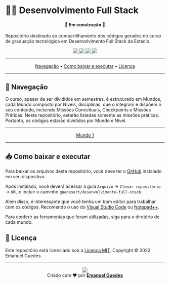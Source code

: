 # 👨‍💻 Desenvolvimento Full Stack
<h4 align="center">🚧 Em construção 🚧</h4>

Repositório destinado ao compartilhamento dos códigos gerados no curso de graduação tecnológica em Desenvolvimento Full Stack da Estácio.

<a href="#"><p align="center"><img src="https://img.shields.io/github/directory-file-count/guedesert/desenvolvimento-full-stack?color=aliceblue&label=arquivos"> <img src="https://img.shields.io/github/repo-size/guedesert/desenvolvimento-full-stack?color=brightgreen&label=tamanho"/> <img src="https://img.shields.io/github/languages/count/guedesert/desenvolvimento-full-stack?label=linguagens&color=yellow"/> <img src="https://img.shields.io/github/languages/top/guedesert/desenvolvimento-full-stack?color=blue"/><p></a>
<hr>
<div align="center">
    <a href="#-navegação">Navegação</a> • 
    <a href="#-como-baixar-e-executar">Como baixar e executar</a> • 
    <a href="#-licença">Licença</a>
</div>
<hr>

## 🧭 Navegação
O curso, apesar de ser divididos em semestres, é estruturado em Mundos, cada Mundo composto por Níveis, disciplinas, que o integram e dispõem o seu conteúdo, incluindo Missões Conceituais, Checkpoints e Missões Práticas. Neste repositório, estarão listadas somente as missões práticas. Portanto, os códigos estarão divididos por Mundo e Nível.

<hr>
<div align="center">
    <a href="./mundo1">Mundo 1</a>
</div>
<hr>

## 📥 Como baixar e executar
Para baixar os arquivos deste repositório, você deve ter o [GitHub](https://github.com/) instalado em seu dispositivo.

Após instalado, você deverá acessar a guia `Arquivo` → `Clonar repositório` → `URL` e incluir o caminho `guedesert/desenvolvimento-full-stack`.

Além disso, é interessante que você tenha um bom editor para trabalhar com os códigos. Recomendo o uso do [Visual Studio Code](https://code.visualstudio.com/) ou [Notepad++](https://notepad-plus-plus.org/).

Para conferir as ferramentas que foram utilizadas, siga para o diretório de cada mundo.

## 📃 Licença
Este repositório está licensiado sob a [Licença MIT](./LICENSE). Copyright © 2022 Emanuel Guedes.

<hr>
<div align="center">
<a href="./LICENSE"><img src="https://img.shields.io/github/license/guedesert/desenvolvimento-full-stack?color=blue"/></a>
<br/>
Criado com ❤ por <a href="https://br.linkedin.com/in/guedesert"><b>Emanuel Guedes</b></a>
</div>